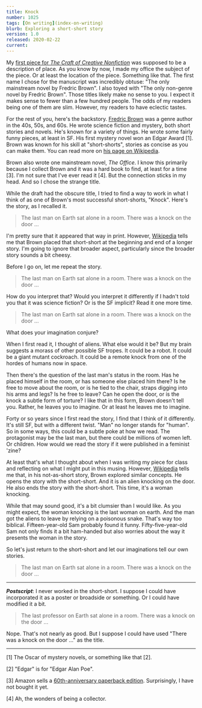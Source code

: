 ```yaml
---
title: Knock
number: 1025
tags: [On writing](index-on-writing)
blurb: Exploring a short-short story
version: 1.0
released: 2020-02-22
current: 
---
```

My [first piece for _The Craft of Creative
Nonfiction_](eng207-1b-manuscript) was supposed to be a description
of place.  As you know by now, I made my office the subject of the
piece.  Or at least the location of the piece.  Something like that.
The first name I chose for the manuscript was incredibly obtuse:
"The only mainstream novel by Fredric Brown".  I also toyed with
"The only non-genre novel by Fredric Brown".  Those titles likely
make no sense to you.  I expect it makes sense to fewer than a few
hundred people.  The odds of my readers being one of them are slim.
However, my readers to have eclectic tastes.

For the rest of you, here's the backstory.  [Fredric
Brown](https://en.wikipedia.org/wiki/Fredric_Brown) was a genre
author in the 40s, 50s, and 60s.  He wrote science fiction and
mystery, both short stories and novels.  He's known for a variety
of things.  He wrote some fairly funny pieces, at least in SF.  His
first mystery novel won an Edgar Award [1].  Brown was known for
his skill at "short-shorts", stories as concise as you can make
them.  You can read more on [his page on
Wikipedia](https://en.wikipedia.org/wiki/Fredric_Brown).

Brown also wrote one mainstream novel, _The Office_.  I know this
primarily because I collect Brown and it was a hard book to find,
at least for a time [3].  I'm not sure that I've ever read it [4].
But the connection sticks in my head.  And so I chose the strange
title.

While the draft had the obscure title, I tried to find a way to work in
what I think of as one of Brown's most successful short-shorts, "Knock".
Here's the story, as I recalled it.

> The last man on Earth sat alone in a room.  There was a knock on
the door ...

I'm pretty sure that it appeared that way in print.  However,
[Wikipedia](https://en.wikipedia.org/wiki/Fredric_Brown) tells me
that Brown placed that short-short at the beginning and end of a
longer story.  I'm going to ignore that broader aspect, particularly
since the broader story sounds a bit cheesy.

Before I go on, let me repeat the story.

> The last man on Earth sat alone in a room.  There was a knock on
the door ...

How do you interpret that?  Would you interpret it differently if
I hadn't told you that it was science fiction?  Or is the SF implicit?
Read it one more time.

> The last man on Earth sat alone in a room.  There was a knock on
the door ...

What does your imagination conjure?

When I first read it, I thought of aliens.  What else would it be?
But my brain suggests a morass of other possible SF tropes.  It
could be a robot.  It could be a giant mutant cockroach.  It could
be a remote knock from one of the hordes of humans now in space.

Then there's the question of the last man's status in the room.
Has he placed himself in the room, or has someone else placed him
there?  Is he free to move about the room, or is he tied to the
chair, straps digging into his arms and legs?  Is he free to leave?
Can he open the door, or is the knock a subtle form of torture?  I
like that in this form, Brown doesn't tell you.  Rather, he leaves
you to imagine.  Or at least he leaves me to imagine.

Forty or so years since I first read the story, I find that I think
of it differently.  It's still SF, but with a different twist.
"Man" no longer stands for "human".  So in some ways, this could
be a subtle poke at how we read.  The protagonist may be the last
man, but there could be millions of women left.  Or children.  How
would we read the story if it were published in a feminist 'zine?

At least that's what I thought about when I was writing my piece
for class and reflecting on what I might put in this musing.  However,
[Wikipedia](https://en.wikipedia.org/wiki/Knock_(short_story)) tells
me that, in his not-as-short story, Brown explored similar concepts.  He
opens the story with the short-short.  And it is an alien knocking
on the door.  He also ends the story with the short-short.  This
time, it's a woman knocking.

While that may sound good, it's a bit clumsier than I would like.
As you might expect, the woman knocking is the last woman on earth.
And the man got the aliens to leave by relying on a poisonous snake.
That's way too biblical.  Fifteen-year-old Sam probably found it funny.
Fifty-five-year-old Sam not only finds it a bit ham-handed but
also worries about the way it presents the woman in the story.

So let's just return to the short-short and let our imaginations
tell our own stories.

> The last man on Earth sat alone in a room.  There was a knock on
the door ...

---

**_Postscript_**: I never worked in the short-short.  I suppose I
could have incorporated it as a poster or broadside or something.
Or I could have modified it a bit.

> The last professor on Earth sat alone in a room.  There was a knock
on the door ...

Nope.  That's not nearly as good.  But I suppose I could have used
"There was a knock on the door ..." as the title.

---

[1] The Oscar of mystery novels, or something like that [2].  

[2] "Edgar" is for "Edgar Alan Poe".

[3] Amazon sells a [60th-anniversary paperback edition](https://www.amazon.com/Office-60th-Anniversary-Fredric-Brown/dp/1720161895/).  Surprisingly, I have not bought it yet.

[4] Ah, the wonders of being a collector.
